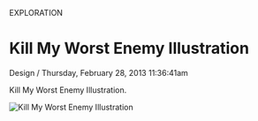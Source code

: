 <p class="type">EXPLORATION</p>

# Kill My Worst Enemy Illustration

<p class="meta">Design  /  Thursday, February 28, 2013 11:36:41am</p>

Kill My Worst Enemy Illustration.

![Kill My Worst Enemy Illustration](https://farooq-agent.web.app/assets/images/works/large/1LiJiu8t_work_image.jpg)
